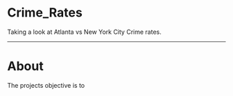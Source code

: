 # Crime_Rates
Taking a look at Atlanta vs New York City Crime rates.
***

# About
The projects objective is to
